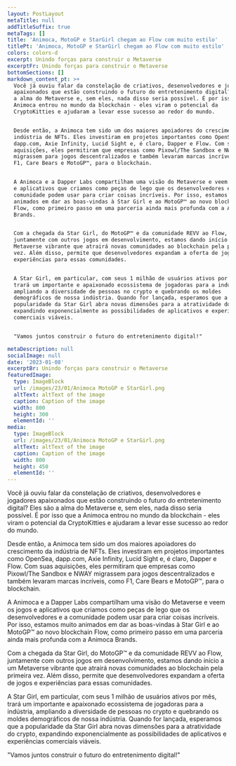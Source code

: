 ```yaml
---
layout: PostLayout
metaTitle: null
addTitleSuffix: true
metaTags: []
title: 'Animoca, MotoGP e StarGirl chegam ao Flow com muito estilo'
titlePt: 'Animoca, MotoGP e StarGirl chegam ao Flow com muito estilo'
colors: colors-d
excerpt: Unindo forças para construir o Metaverse
excerptFr: Unindo forças para construir o Metaverse
bottomSections: []
markdown_content_pt: >+
  Você já ouviu falar da constelação de criativos, desenvolvedores e jogadores
  apaixonados que estão construindo o futuro do entretenimento digital? Eles são
  a alma do Metaverse e, sem eles, nada disso seria possível. É por isso que a
  Animoca entrou no mundo da blockchain - eles viram o potencial da
  CryptoKitties e ajudaram a levar esse sucesso ao redor do mundo.


  Desde então, a Animoca tem sido um dos maiores apoiadores do crescimento da
  indústria de NFTs. Eles investiram em projetos importantes como OpenSea,
  dapp.com, Axie Infinity, Lucid Sight e, é claro, Dapper e Flow. Com suas
  aquisições, eles permitiram que empresas como Pixowl/The Sandbox e NWAY
  migrassem para jogos descentralizados e também levaram marcas incríveis, como
  F1, Care Bears e MotoGP™, para o blockchain.


  A Animoca e a Dapper Labs compartilham uma visão do Metaverse e veem os jogos
  e aplicativos que criamos como peças de lego que os desenvolvedores e a
  comunidade podem usar para criar coisas incríveis. Por isso, estamos muito
  animados em dar as boas-vindas à Star Girl e ao MotoGP™ ao novo blockchain
  Flow, como primeiro passo em uma parceria ainda mais profunda com a Animoca
  Brands.


  Com a chegada da Star Girl, do MotoGP™ e da comunidade REVV ao Flow,
  juntamente com outros jogos em desenvolvimento, estamos dando início a um
  Metaverse vibrante que atrairá novas comunidades ao blockchain pela primeira
  vez. Além disso, permite que desenvolvedores expandam a oferta de jogos e
  experiências para essas comunidades.


  A Star Girl, em particular, com seus 1 milhão de usuários ativos por mês,
  trará um importante e apaixonado ecossistema de jogadoras para a indústria,
  ampliando a diversidade de pessoas no crypto e quebrando os moldes
  demográficos de nossa indústria. Quando for lançada, esperamos que a
  popularidade da Star Girl abra novas dimensões para a atratividade do crypto,
  expandindo exponencialmente as possibilidades de aplicativos e experiências
  comerciais viáveis.


  "Vamos juntos construir o futuro do entretenimento digital!"

metaDescription: null
socialImage: null
date: '2023-01-08'
excerptBr: Unindo forças para construir o Metaverse
featuredImage:
  type: ImageBlock
  url: /images/23/01/Animoca MotoGP e StarGirl.png
  altText: altText of the image
  caption: Caption of the image
  width: 800
  height: 300
  elementId: ''
media:
  type: ImageBlock
  url: /images/23/01/Animoca MotoGP e StarGirl.png
  altText: altText of the image
  caption: Caption of the image
  width: 800
  height: 450
  elementId: ''
---
```

Você já ouviu falar da constelação de criativos, desenvolvedores e jogadores apaixonados que estão construindo o futuro do entretenimento digital? Eles são a alma do Metaverse e, sem eles, nada disso seria possível. É por isso que a Animoca entrou no mundo da blockchain - eles viram o potencial da CryptoKitties e ajudaram a levar esse sucesso ao redor do mundo.

Desde então, a Animoca tem sido um dos maiores apoiadores do crescimento da indústria de NFTs. Eles investiram em projetos importantes como OpenSea, dapp.com, Axie Infinity, Lucid Sight e, é claro, Dapper e Flow. Com suas aquisições, eles permitiram que empresas como Pixowl/The Sandbox e NWAY migrassem para jogos descentralizados e também levaram marcas incríveis, como F1, Care Bears e MotoGP™, para o blockchain.

A Animoca e a Dapper Labs compartilham uma visão do Metaverse e veem os jogos e aplicativos que criamos como peças de lego que os desenvolvedores e a comunidade podem usar para criar coisas incríveis. Por isso, estamos muito animados em dar as boas-vindas à Star Girl e ao MotoGP™ ao novo blockchain Flow, como primeiro passo em uma parceria ainda mais profunda com a Animoca Brands.

Com a chegada da Star Girl, do MotoGP™ e da comunidade REVV ao Flow, juntamente com outros jogos em desenvolvimento, estamos dando início a um Metaverse vibrante que atrairá novas comunidades ao blockchain pela primeira vez. Além disso, permite que desenvolvedores expandam a oferta de jogos e experiências para essas comunidades.

A Star Girl, em particular, com seus 1 milhão de usuários ativos por mês, trará um importante e apaixonado ecossistema de jogadoras para a indústria, ampliando a diversidade de pessoas no crypto e quebrando os moldes demográficos de nossa indústria. Quando for lançada, esperamos que a popularidade da Star Girl abra novas dimensões para a atratividade do crypto, expandindo exponencialmente as possibilidades de aplicativos e experiências comerciais viáveis.

"Vamos juntos construir o futuro do entretenimento digital!"

